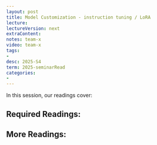 ```yaml
---
layout: post
title: Model Customization - instruction tuning / LoRA 
lecture: 
lectureVersion: next
extraContent: 
notes: team-x
video: team-x
tags:
- 
desc: 2025-S4
term: 2025-seminarRead
categories:
- 
---
```



In this session, our readings cover: 

## Required Readings: 


  


## More Readings: 

